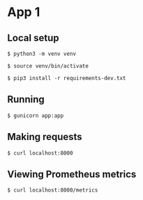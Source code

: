 # App 1

## Local setup

`$ python3 -m venv venv`

`$ source venv/bin/activate`

`$ pip3 install -r requirements-dev.txt`

## Running

`$ gunicorn app:app`

## Making requests

`$ curl localhost:8000`

## Viewing Prometheus metrics

`$ curl localhost:8000/metrics`